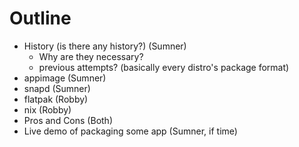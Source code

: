 # Outline
- History (is there any history?) (Sumner)
  - Why are they necessary?
  - previous attempts? (basically every distro's package format)
- appimage (Sumner)
- snapd (Sumner)
- flatpak (Robby)
- nix (Robby)
- Pros and Cons (Both)
- Live demo of packaging some app (Sumner, if time)

